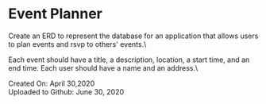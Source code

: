 # Event Planner

Create an ERD to represent the database for an application that allows users to plan events and rsvp to others' events.\

Each event should have a title, a description, location, a start time, and an end time. Each user should have a name and an address.\

Created On: April 30,2020\
Uploaded to Github: June 30, 2020

